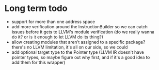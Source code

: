 # Long term todo

- support for more than one address space
- add more verification around the InstructionBuilder so we can catch issues before it gets to LLVM's module verification (do we really wanna do it? or is it enough to let LLVM do its thing?)
- allow creating modules that aren't assigned to a specific package? there's no LLVM limitation, it's all on our side, so we could
- add optional target type to the Pointer type (LLVM IR doesn't have pointer types, so maybe figure out why first, and if it's a good idea to add them for this wrapper)
